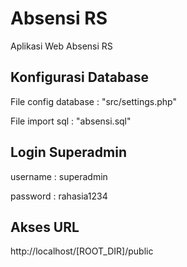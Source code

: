 # Absensi RS
Aplikasi Web Absensi RS

## Konfigurasi Database
File config database : "src/settings.php"

File import sql : "absensi.sql"

## Login Superadmin
username : superadmin

password : rahasia1234

## Akses URL
http://localhost/[ROOT_DIR]/public 
